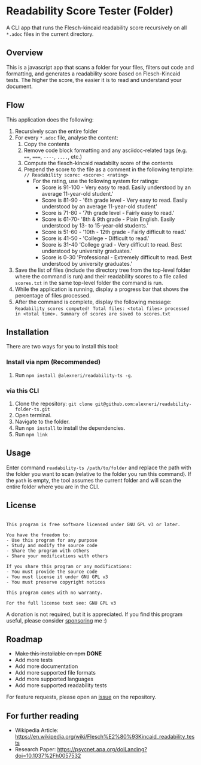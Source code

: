 # Readability Score Tester (Folder)
A CLI app that runs the Flesch-kincaid readability score recursively on all `*.adoc` files in the current directory.

## Overview

This is a javascript app that scans a folder for your files, filters out code and formatting, and generates a readability score based on Flesch-Kincaid tests. The higher the score, the easier it is to read and understand your document.

## Flow

This application does the following:

1. Recursively scan the entire folder
2. For every `*.adoc` file, analyse the content:
   1. Copy the contents 
   2. Remove code block formatting and any asciidoc-related tags (e.g. `==`, `===`, `----`, `....`, etc.)
   3. Compute the flesch-kincaid readabilty score of the contents 
   4. Prepend the score to the file as a comment in the following template:
        `// Readability score: <score>: <rating>`
      * For the rating, use the following system for ratings:
        * Score is 91-100 - Very easy to read. Easily understood by an average 11-year-old student.' 
        * Score is 81-90 - '6th grade level - Very easy to read. Easily understood by an average 11-year-old student' 
        * Score is 71-80 - '7th grade level - Fairly easy to read.' 
        * Score is 61-70-  '8th & 9th grade - Plain English. Easily understood by 13- to 15-year-old students.' 
        * Score is 51-60 - '10th - 12th grade - Fairly difficult to read.' 
        * Score is 41-50 - 'College - Difficult to read.' 
        * Score is 31-40 'College grad - Very difficult to read. Best understood by university graduates.' 
        * Score is 0-30 'Professional - Extremely difficult to read. Best understood by university graduates.'
3. Save the list of files (include the directory tree from the top-level folder where the command is run) and their readability scores to a file called `scores.txt` in the same top-level folder the command is run.
4. While the application is running, display a progress bar that shows the percentage of files processed.
4. After the command is complete, display the following message:
   `Readability scores computed! Total files: <total files> processed in <total time>. Summary of scores are saved to scores.txt`

## Installation

There are two ways for you to install this tool:

### Install via npm (Recommended)

1. Run `npm install @alexneri/readability-ts -g`.

### via this CLI

1. Clone the repository: `git clone git@github.com:alexneri/readability-folder-ts.git` 
2. Open terminal.
3. Navigate to the folder. 
4. Run `npm install` to install the dependencies.
5. Run `npm link`

## Usage

Enter command `readability-ts /path/to/folder` and replace the path with the folder you want to scan (relative to the folder you run this command). If the `path` is empty, the tool assumes the current folder and will scan the entire folder where you are in the CLI.

## License
```GNU License

This program is free software licensed under GNU GPL v3 or later.

You have the freedom to:
- Use this program for any purpose
- Study and modify the source code
- Share the program with others
- Share your modifications with others

If you share this program or any modifications:
- You must provide the source code
- You must license it under GNU GPL v3
- You must preserve copyright notices

This program comes with no warranty.

For the full license text see: GNU GPL v3
```

A donation is not required, but it is appreciated. If you find this program useful, please consider [sponsoring](https://github.com/sponsors/alexneri) me :) 

## Roadmap

* ~~Make this installable on npm~~ **DONE**
* Add more tests
* Add more documentation
* Add more supported file formats
* Add more supported languages
* Add more supported readability tests

For feature requests, please open an [issue](https://github.com/alexneri/readability-folder-ts/issues) on the repository.

## For further reading

* Wikipedia Article: https://en.wikipedia.org/wiki/Flesch%E2%80%93Kincaid_readability_tests
* Research Paper: https://psycnet.apa.org/doiLanding?doi=10.1037%2Fh0057532
